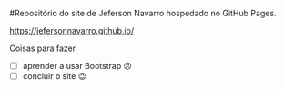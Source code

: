 #Repositório do site de Jeferson Navarro hospedado no GitHub Pages.

https://jefersonnavarro.github.io/

Coisas para fazer

- [ ] aprender a usar Bootstrap :persevere:
- [ ] concluir o site :wink: